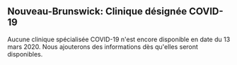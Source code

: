 ## Nouveau-Brunswick: Clinique désignée COVID-19

Aucune clinique spécialisée COVID-19 n'est encore disponible en date du 13 mars 2020. Nous ajouterons des informations dès qu'elles seront disponibles.
